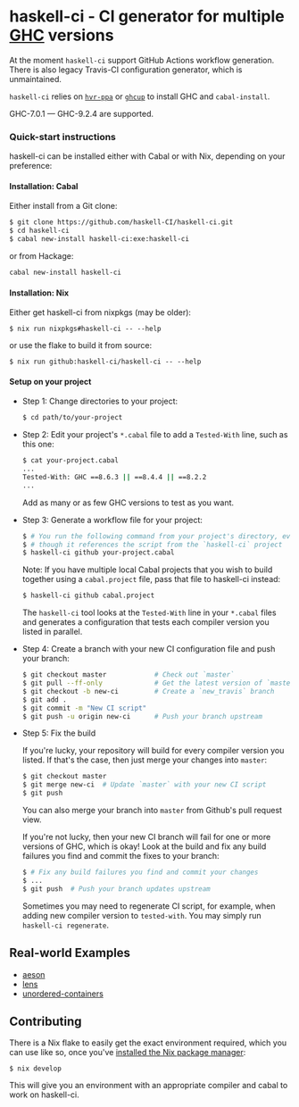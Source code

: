 haskell-ci - CI generator for multiple [GHC](http://haskell.org/ghc) versions
=============================================================================

At the moment `haskell-ci` support GitHub Actions workflow generation.
There is also legacy Travis-CI configuration generator, which is unmaintained.

`haskell-ci` relies on [`hvr-ppa`](https://launchpad.net/~hvr/+archive/ubuntu/ghc)
or [`ghcup`](https://www.haskell.org/ghcup/) to install GHC
and `cabal-install`.

GHC-7.0.1 &mdash; GHC-9.2.4 are supported.

### Quick-start instructions

haskell-ci can be installed either with Cabal or with Nix, depending on your
preference:

#### Installation: Cabal

Either install from a Git clone:

```bash
$ git clone https://github.com/haskell-CI/haskell-ci.git
$ cd haskell-ci
$ cabal new-install haskell-ci:exe:haskell-ci
```

or from Hackage:

```bash
cabal new-install haskell-ci
```

#### Installation: Nix

Either get haskell-ci from nixpkgs (may be older):

```
$ nix run nixpkgs#haskell-ci -- --help
```

or use the flake to build it from source:

```
$ nix run github:haskell-ci/haskell-ci -- --help
```

#### Setup on your project

* Step 1: Change directories to your project:

    ```bash
    $ cd path/to/your-project
    ```

* Step 2: Edit your project's `*.cabal` file to add a `Tested-With` line, such as this one:

    ```bash
    $ cat your-project.cabal
    ...
    Tested-With: GHC ==8.6.3 || ==8.4.4 || ==8.2.2
    ...
    ```
    
    Add as many or as few GHC versions to test as you want.

* Step 3: Generate a workflow file for your project:

    ```bash
    $ # You run the following command from your project's directory, even
    $ # though it references the script from the `haskell-ci` project
    $ haskell-ci github your-project.cabal
    ```

    Note: If you have multiple local Cabal projects that you wish to build together
    using a `cabal.project` file, pass that file to haskell-ci instead:
    ```bash
    $ haskell-ci github cabal.project
    ```

    The `haskell-ci` tool looks at the `Tested-With` line in your
    `*.cabal` files and generates a configuration that tests each compiler
    version you listed in parallel.

* Step 4: Create a branch with your new CI configuration file and push your branch:

    ```bash
    $ git checkout master            # Check out `master`
    $ git pull --ff-only             # Get the latest version of `master`
    $ git checkout -b new-ci         # Create a `new_travis` branch
    $ git add .
    $ git commit -m "New CI script"
    $ git push -u origin new-ci      # Push your branch upstream
    ```
    
* Step 5: Fix the build

    If you're lucky, your repository will build for every compiler version
    you listed.  If that's the case, then just merge your changes into `master`:
    
    ```bash
    $ git checkout master
    $ git merge new-ci  # Update `master` with your new CI script
    $ git push
    ```
    
    You can also merge your branch into `master` from Github's pull request view.
    
    If you're not lucky, then your new CI branch will fail for one or more
    versions of GHC, which is okay!  Look at the build and fix any build failures
    you find and commit the fixes to your branch:
    
    ```bash
    $ # Fix any build failures you find and commit your changes
    $ ...
    $ git push  # Push your branch updates upstream
    ```
    
    Sometimes you may need to regenerate CI script, for example, when
    adding new compiler version to `tested-with`.
    You may simply run `haskell-ci regenerate`.

Real-world Examples
-------------------

 - [aeson](https://github.com/haskell/aeson)
 - [lens](https://github.com/ekmett/lens)
 - [unordered-containers](https://github.com/haskell-unordered-containers/unordered-containers)

## Contributing

There is a Nix flake to easily get the exact environment required, which you
can use like so, once you've [installed the Nix package manager][nix-install]:

```
$ nix develop
```

This will give you an environment with an appropriate compiler and cabal to
work on haskell-ci.

[nix-install]: https://nixos.org/download.html#download-nix
